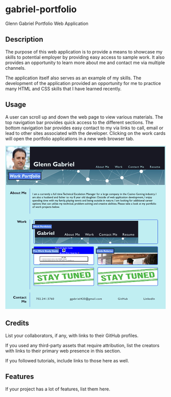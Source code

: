 # gabriel-portfolio
Glenn Gabriel Portfolio Web Application

## Description

The purpose of this web application is to provide a means to showcase my skills to potential employer by providing easy access to sample work.  It also provides an opportunity to learn more about me and contact me via multiple channels.

The application itself also serves as an example of my skills.  The development of the application provided an opportunity for me to practice many HTML and CSS skills that I have learned recently.

## Usage

A user can scroll up and down the web page to view various materials.  The top navigation bar provides quick access to the different sections.  The bottom navigation bar provides easy contact to my via links to call, email or lead to other sites associated with the developer.  Clicking on the work cards will open the portfolio applications in a new web browser tab.

![portfolio screenshot](./assets/images/portfolioscreenshot.png)

## Credits

List your collaborators, if any, with links to their GitHub profiles.

If you used any third-party assets that require attribution, list the creators with links to their primary web presence in this section.

If you followed tutorials, include links to those here as well.


## Features

If your project has a lot of features, list them here.
